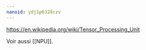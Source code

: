 ```yaml
---
nanoid: ydj1p6328czv
---
```

 https://en.wikipedia.org/wiki/Tensor_Processing_Unit

Voir aussi [[NPU]].
